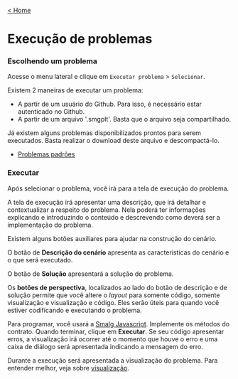 [< Home](/smalg-platform)

# Execução de problemas

### Escolhendo um problema

Acesse o menu lateral e clique em `Executar problema` > `Selecionar`.

Existem 2 maneiras de executar um problema:

* A partir de um usuário do Github. Para isso, é necessário estar autenticado no Github.
* A partir de um arquivo '.smgplt'. Basta que o arquivo seja compartilhado.

Já existem alguns problemas disponibilizados prontos para serem executados. Basta realizar o download deste arquivo e descompactá-lo.

* [Problemas padrões](https://drive.google.com/u/0/uc?id=1SnkP2qPXCUkK_ufI8xua7Qi5NOjnNH_X&export=download)

### Executar

Após selecionar o problema, você irá para a tela de execução do problema.

A tela de execução irá apresentar uma descrição, que irá detalhar e contextualizar a respeito do problema. Nela poderá ter informações explicando e introduzindo o conteúdo e descrevendo como deverá ser a implementação do problema.

Existem alguns botões auxiliares para ajudar na construção do cenário.

O botão de **Descrição do cenário** apresenta as características do cenário e o que será executado.

O botão de **Solução** apresentará a solução do problema.

Os **botões de perspectiva**, localizados ao lado do botão de descrição e de solução permite que você altere o _layout_ para somente código, somente visualização e visualização e código. Eles serão úteis para quando você estiver codificando e executando o problema.

Para programar, você usará a [Smalg Javascript](/smalg-platform/languages/smalg-javascript). Implemente os métodos do contrato. Quando terminar, clique em **Executar**. Se seu código apresentar erros, a visualização irá ocorrer até o momento que houve o erro e uma caixa de diálogo será apresentada indicando a mensagem do erro.

Durante a execução será apresentada a visualização do problema. Para entender melhor, veja sobre [visualização](/smalg-platform/problems/visualization).